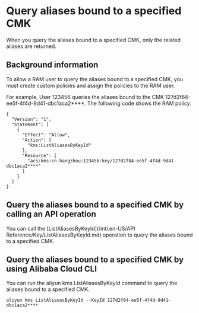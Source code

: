 # Query aliases bound to a specified CMK

When you query the aliases bound to a specified CMK, only the related aliases are returned.

## Background information

To allow a RAM user to query the aliases bound to a specified CMK, you must create custom policies and assign the policies to the RAM user.

For example, User 123456 queries the aliases bound to the CMK 127d2f84-ee5f-4f4d-9d41-dbc1aca2\*\*\*\*. The following code shows the RAM policy:

```
{
  "Version": "1",
  "Statement": [
    {
      "Effect": "Allow",
      "Action": [
        "kms:ListAliasesByKeyId"
      ],
      "Resource": [
        "acs:kms:cn-hangzhou:123456:key/127d2f84-ee5f-4f4d-9d41-dbc1aca2****"
      ]
    }
  ]
}
```

## Query the aliases bound to a specified CMK by calling an API operation

You can call the [ListAliasesByKeyId](/intl.en-US/API Reference/Key/ListAliasesByKeyId.md) operation to query the aliases bound to a specified CMK.

## Query the aliases bound to a specified CMK by using Alibaba Cloud CLI

You can run the aliyun kms ListAliasesByKeyId command to query the aliases bound to a specified CMK.

```
aliyun kms ListAliasesByKeyId --KeyId 127d2f84-ee5f-4f4d-9d41-dbc1aca2****
```

